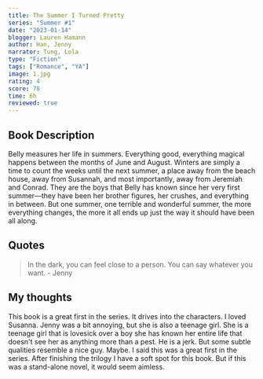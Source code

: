 ```yaml
---
title: The Summer I Turned Pretty
series: "Summer #1"
date: "2023-01-14"
blogger: Lauren Hamann
author: Han, Jenny
narrator: Tung, Lola
type: "Fiction"
tags: ["Romance", "YA"]
image: 1.jpg
rating: 4
score: 78
time: 6h
reviewed: true
---
```


## Book Description

Belly measures her life in summers. Everything good, everything magical happens between the months of June and August. Winters are simply a time to count the weeks until the next summer, a place away from the beach house, away from Susannah, and most importantly, away from Jeremiah and Conrad. They are the boys that Belly has known since her very first summer—they have been her brother figures, her crushes, and everything in between. But one summer, one terrible and wonderful summer, the more everything changes, the more it all ends up just the way it should have been all along.

## Quotes

<blockquote>
In the dark, you can feel close to a person. You can say whatever you want. - Jenny
</blockquote>

## My thoughts

This book is a great first in the series. It drives into the characters. I loved Susanna. Jenny was a bit annoying, but she is also a teenage girl. She is a teenage girl that is lovesick over a boy she has known her entire life that doesn't see her as anything more than a pest. He is a jerk. But some subtle qualities resemble a nice guy. Maybe. I said this was a great first in the series. After finishing the trilogy I have a soft spot for this book. But if this was a stand-alone novel, it would seem aimless.
